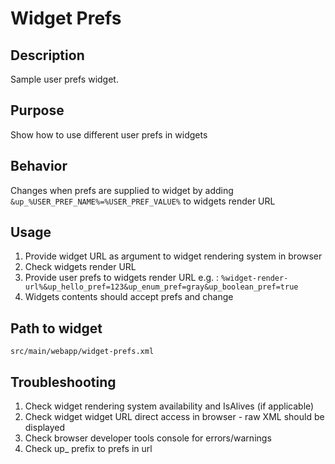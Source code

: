 Widget Prefs
================

Description
---------------------
Sample user prefs widget.

Purpose
---------------------
Show how to use different user prefs in widgets

Behavior
---------------------
Changes when prefs are supplied to widget by adding `&up_%USER_PREF_NAME%=%USER_PREF_VALUE%` to widgets render URL

Usage
---------------------
1.  Provide widget URL as argument to widget rendering system in browser
2.  Check widgets render URL
3.  Provide user prefs to widgets render URL e.g. :
`%widget-render-url%&up_hello_pref=123&up_enum_pref=gray&up_boolean_pref=true`  
4. Widgets contents should accept prefs and change

Path to widget
---------------------
`src/main/webapp/widget-prefs.xml`

Troubleshooting
---------------------
1. Check widget rendering system availability and IsAlives (if applicable) 
2. Check widget widget URL direct access in browser - raw XML should be displayed
3. Check browser developer tools console for errors/warnings
4. Check up_ prefix to prefs in url
